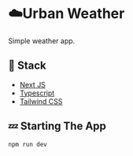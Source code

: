 # ☁️Urban Weather
Simple weather app.

## 🧪 Stack

- [Next JS](https://nextjs.org/)    
- [Typescript](https://www.typescriptlang.org/)
- [Tailwind CSS](https://tailwindcss.com/)

## 💤 Starting The App
``` javascript
npm run dev
``` 